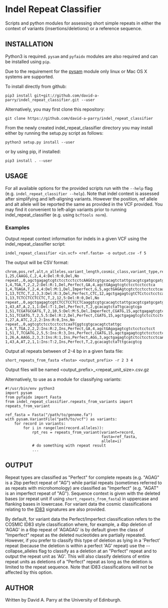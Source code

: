 # Indel Repeat Classifier

Scripts and python modules for assessing short simple repeats in either the
context of variants (insertions/deletions) or a reference sequence.

## INSTALLATION

Python3 is required. `pysam` and `pyfaidx` modules are also required and can be
installed using `pip`.

Due to the requirement for the
[pysam](https://pysam.readthedocs.io/en/latest/api.html) module only linux or
Mac OS X systems are supported.

To install directly from github:

    pip3 install git+git://github.com/david-a-parry/indel_repeat_classifier.git --user

Alternatively, you may first clone this repository:

    git clone https://github.com/david-a-parry/indel_repeat_classifier

From the newly created indel_repeat_classifier directory you may install either
by running the setup.py script as follows:

    python3 setup.py install --user

or by using pip, if installed:

    pip3 install . --user

## USAGE

For all available options for the provided scripts run with the `--help` flag
(e.g. `indel_repeat_classifier --help`). Note that indel context is assessed
after simplifying and left-aligning variants. However the position, ref allele
and alt allele will be reported the same as provided in the VCF provided. You
may find it convenient to left-align variants prior to running
indel_repeat_classifier (e.g. using `bcftools norm`).

### Examples

Output repeat context information for indels in a given VCF using the
indel_repeat_classifier script:

    indel_repeat_classifier <in.vcf> <ref.fasta> -o output.csv -f 5

The output will be CSV format:

    chrom,pos,ref,alt,n_alleles,variant_length,cosmic_class,variant_type,repeat_type,repeat_unit,repeat_length,sequence
    1,25,CAAGG,C,2,4,4:Del:R:0,Del,No repeat,,0,agctgagagtcgtctcctcctcctcAAGGtcgtgcacagtctattgcacgtcgatgcgatgcgatgttg
    1,4,TGA,T,2,2,2:Del:R:1,Del,Perfect,GA,4,agctGAgagtcgtctcctcctcctca
    1,4,TGAGA,T,2,4,4:Del:M:1,Del,Imperfect,G,5,agctGAGAgtcgtctcctcctcctcaaggtcgtgcacagtctattgca
    1,13,TCTC,T,2,3,3:Del:R:3,Del,Perfect,CTC,12,agctgagagtcgtCTCctcctcctcaaggtcgtgcacagtctattg
    1,13,TCTCCTCCTCCTC,T,2,12,5:Del:R:0,Del,No repeat,,0,agctgagagtcgtCTCCTCCTCCTCaaggtcgtgcacagtctattgcacgtcgatgcgatgcgatgttgacagttagacacagtacacagtagagacagtag
    1,43,AT,A,2,1,1:Del:T:1,Del,Perfect,T,2,gcacagtctaTtgcacgtcga
    1,51,TCGATGCGATG,T,2,10,5:Del:M:5,Del,Imperfect,CGATG,15,agctgagagtcgtctcctcctcctcaaggtcgtgcacagtctattgcacgtCGATGCGATGcgatgttgacagttagacacagtacacagtagagacagtag
    1,51,TCGATG,T,2,5,5:Del:R:2,Del,Perfect,CGATG,15,agctgagagtcgtctcctcctcctcaaggtcgtgcacagtctattgcacgtCGATGcgatgcgatgttgacagttagacacagtacacagtagagacagtag
    1,27,A,ATC,2,2,2:Ins:R:0,Ins,No repeat,,0,agtcgtctcctcctcctcaaTCggtcgtgcacagtctattgc
    1,4,T,TGA,2,2,2:Ins:R:2,Ins,Perfect,GA,4,agctGAgagagtcgtctcctcctcct
    1,51,T,TCGATG,2,5,5:Ins:R:3,Ins,Perfect,CGATG,15,agctgagagtcgtctcctcctcctcaaggtcgtgcacagtctattgcacgtCGATGcgatgcgatgcgatgttgacagttagacacagtacacagtagagacagta
    1,26,A,AAGG,2,3,3:Ins:R:1,Ins,Perfect,AGG,3,agctgagagtcgtctcctcctcctcaAGGaggtcgtgcacagtctattgcacgtcgatg
    1,43,A,AT,2,1,1:Ins:T:2,Ins,Perfect,T,2,gcacagtctaTttgcacgtcg

Output all repeats between of 2-4 bp in a given fasta file:

    short_repeats_from_fasta <fasta> <output_prefix> -r 2 3 4

Output files will be named <output_prefix>\_<repeat_unit_size>.csv.gz

Alternatively, to use as a module for classifying variants:

    #!/usr/bin/env python3
    import pysam
    from pyfaidx import Fasta
    from indel_repeat_classifier.repeats_from_variants import repeats_from_variant

    ref_fasta = Fasta("/path/to/genome.fa")
    with pysam.VariantFile("path/to/vcf") as variants:
        for record in variants:
            for i in range(len(record.alleles)):
                rpt_res = repeats_from_variant(variant=record,
                                               fasta=ref_fasta,
                                               allele=i)
                # do something with repeat result
                ...

## OUTPUT

Repeat types are classified as "Perfect" for complete repeats (e.g. "AGAG" is a
2bp perfect repeat of "AG") while partial repeats (sometimes referred to as
repeats with microhomology) are classified as "Imperfect" (e.g. "AGAT" is an
imperfect repeat of "AG"). Sequence context is given with the deleted bases (or
repeat unit if using `short_repeats_from_fasta`) in uppercase and flanking bases
in lowercase. For variant data the cosmic classifications relating to the
[ID83](https://cancer.sanger.ac.uk/signatures/id/) signatures are also
provided.

By default, for variant data the Perfect/Imperfect classification refers to the
COSMIC ID83 style classification where, for example, a 4bp deletion of 'AGAG'
in a 6bp repeat of 'AGAGAG' is by default given the class of "Imperfect" repeat
as the deleted nucleotides are partially repeated. However, if you prefer to
classify this type of deletion as lying in a 'Perfect' repeat (because the
deletion is within a perfect 'AG' repeat) use the --collapse_alleles flag to
classify as a deletion at an "Perfect" repeat and to output the repeat unit as
'AG'. This will also classify deletions of entire repeat units as deletions of
a "Perfect" repeat as long as the deletion is limited to the repeat sequence.
Note that ID83 classifications will not be affected by this option.


## AUTHOR

Written by David A. Parry at the University of Edinburgh.

